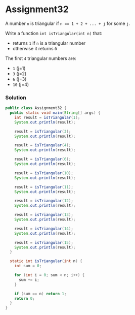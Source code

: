 # Assignment32

A number `n` is triangular if `n == 1 + 2 + ... + j` for some `j`.

Write a function `int isTriangular(int n)` that:

* returns `1` if `n` is a triangular number
* otherwise it returns `0`

The first `4` triangular numbers are:

* `1` (j=1)
* `3` (j=2)
* `6` (j=3)
* `10` (j=4)

### Solution

```java
public class Assignment32 {
  public static void main(String[] args) {
    int result = isTriangular(1);
    System.out.println(result);

    result = isTriangular(3);
    System.out.println(result);

    result = isTriangular(4);
    System.out.println(result);

    result = isTriangular(6);
    System.out.println(result);

    result = isTriangular(10);
    System.out.println(result);

    result = isTriangular(11);
    System.out.println(result);

    result = isTriangular(12);
    System.out.println(result);

    result = isTriangular(13);
    System.out.println(result);

    result = isTriangular(14);
    System.out.println(result);

    result = isTriangular(15);
    System.out.println(result);
  }

  static int isTriangular(int n) {
    int sum = 0;

    for (int i = 0; sum < n; i++) {
      sum += i;
    }

    if (sum == n) return 1;
    return 0;
  }
}
```
